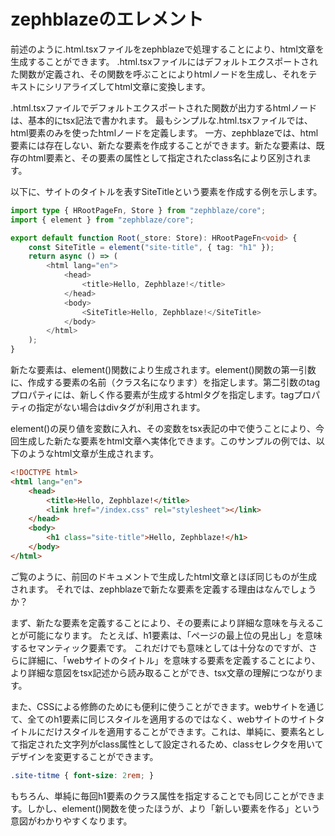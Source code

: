 # zephblazeのエレメント

前述のように.html.tsxファイルをzephblazeで処理することにより、html文章を生成することができます。
.html.tsxファイルにはデフォルトエクスポートされた関数が定義され、その関数を呼ぶことによりhtmlノードを生成し、それをテキストにシリアライズしてhtml文章に変換します。

.html.tsxファイルでデフォルトエクスポートされた関数が出力するhtmlノードは、基本的にtsx記法で書かれます。
最もシンプルな.html.tsxファイルでは、html要素のみを使ったhtmlノードを定義します。
一方、zephblazeでは、html要素には存在しない、新たな要素を作成することができます。新たな要素は、既存のhtml要素と、その要素の属性として指定されたclass名により区別されます。

以下に、サイトのタイトルを表すSiteTitleという要素を作成する例を示します。

```typescript
import type { HRootPageFn, Store } from "zephblaze/core";
import { element } from "zephblaze/core";

export default function Root(_store: Store): HRootPageFn<void> {
    const SiteTitle = element("site-title", { tag: "h1" });
    return async () => (
        <html lang="en">
            <head>
                <title>Hello, Zephblaze!</title>
            </head>
            <body>
                <SiteTitle>Hello, Zephblaze!</SiteTitle>
            </body>
        </html>
    );
}
```

新たな要素は、element()関数により生成されます。element()関数の第一引数に、作成する要素の名前（クラス名になります）を指定します。第二引数のtagプロパティには、新しく作る要素が生成するhtmlタグを指定します。tagプロパティの指定がない場合はdivタグが利用されます。

element()の戻り値を変数に入れ、その変数をtsx表記の中で使うことにより、今回生成した新たな要素をhtml文章へ実体化できます。このサンプルの例では、以下のようなhtml文章が生成されます。

```html
<!DOCTYPE html>
<html lang="en">
    <head>
        <title>Hello, Zephblaze!</title>
        <link href="/index.css" rel="stylesheet"></link>
    </head>
    <body>
        <h1 class="site-title">Hello, Zephblaze!</h1>
    </body>
</html>
```

ご覧のように、前回のドキュメントで生成したhtml文章とほぼ同じものが生成されます。
それでは、zephblazeで新たな要素を定義する理由はなんでしょうか？

まず、新たな要素を定義することにより、その要素により詳細な意味を与えることが可能になります。
たとえば、h1要素は、「ページの最上位の見出し」を意味するセマンティック要素です。
これだけでも意味としては十分なのですが、さらに詳細に、「webサイトのタイトル」を意味する要素を定義することにより、より詳細な意図をtsx記述から読み取ることができ、tsx文章の理解につながります。

また、CSSによる修飾のためにも便利に使うことができます。webサイトを通じて、全てのh1要素に同じスタイルを適用するのではなく、webサイトのサイトタイトルにだけスタイルを適用することができます。これは、単純に、要素名として指定された文字列がclass属性として設定されるため、classセレクタを用いてデザインを変更することができます。

```css
.site-titme { font-size: 2rem; }
```

もちろん、単純に毎回h1要素のクラス属性を指定することでも同じことができます。しかし、element()関数を使ったほうが、より「新しい要素を作る」という意図がわかりやすくなります。


